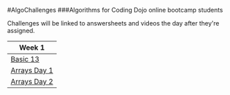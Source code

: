 #AlgoChallenges
###Algorithms for Coding Dojo online bootcamp students

Challenges will be linked to answersheets and videos the day after they're assigned.

| Week 1 |
| ------------------------------ |
| [Basic 13](Week_01/basic13.md) |
| [Arrays Day 1](Week_01/Arrays_01.md) |
| [Arrays Day 2](Week_01/Arrays_02.md) |
